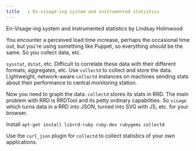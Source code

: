 ```yaml
---
title   : En-visage-ing system and instrumented statistics
---
```


En-Visage-ing system and instrumented statistics by Lindsay Holmwood

You encounter a perceived load time increase, perhaps the occasional time out,
but you're using something like Puppet, so everything *should* be the same. So
you collect data, etc.

`sysstat`, `dstat`, etc. Difficult to correlate these data with their
different formats, aggregates, etc. Use `collectd` to collect and store the
data. Lightweight, network-aware `collectd` instances on machines sending
stats about their performance to central monitoring station.

Now you need to graph the data. `collectd` stores its stats in RRD. The main
problem with RRD is RRDTool and its petty ordinary capabilities. So `visage`
which turns data in a RRD into JSON, turned into SVG with JS, etc. for your
browser.

Install `apt-get install librrd-ruby ruby-dev rubygems collectd`

Use the `curl_json` plugin for `collectd` to collect statistics of your own
applications.

